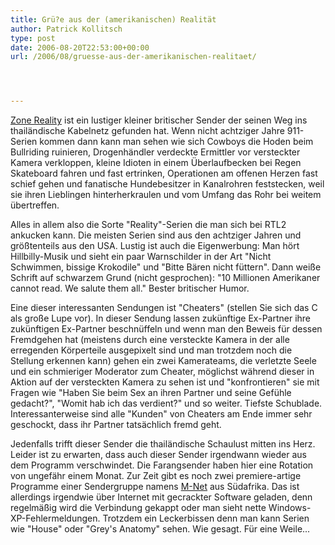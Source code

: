 ```yaml
---
title: Grü?e aus der (amerikanischen) Realität
author: Patrick Kollitsch
type: post
date: 2006-08-20T22:53:00+00:00
url: /2006/08/gruesse-aus-der-amerikanischen-realitaet/




---
```

[Zone Reality][1] ist ein lustiger kleiner britischer Sender der seinen Weg ins thailändische Kabelnetz gefunden hat. Wenn nicht achtziger Jahre 911-Serien kommen dann kann man sehen wie sich Cowboys die Hoden beim Bullriding ruinieren, Drogenhändler verdeckte Ermittler vor versteckter Kamera verkloppen, kleine Idioten in einem Überlaufbecken bei Regen Skateboard fahren und fast ertrinken, Operationen am offenen Herzen fast schief gehen und fanatische Hundebesitzer in Kanalrohren feststecken, weil sie ihren Lieblingen hinterherkraulen und vom Umfang das Rohr bei weitem übertreffen. 

Alles in allem also die Sorte "Reality"-Serien die man sich bei RTL2 ankucken kann. Die meisten Serien sind aus den achtziger Jahren und größtenteils aus den <span class="caps">USA</span>. Lustig ist auch die Eigenwerbung: Man hört Hillbilly-Musik und sieht ein paar Warnschilder in der Art "Nicht Schwimmen, bissige Krokodile" und "Bitte Bären nicht füttern". Dann weiße Schrift auf schwarzem Grund (nicht gesprochen): "10 Millionen Amerikaner cannot read. We salute them all." Bester britischer Humor.

Eine dieser interessanten Sendungen ist "Cheaters" (stellen Sie sich das C als große Lupe vor). In dieser Sendung lassen zukünftige Ex-Partner ihre zukünftigen Ex-Partner beschnüffeln und wenn man den Beweis für dessen Fremdgehen hat (meistens durch eine versteckte Kamera in der alle erregenden Körperteile ausgepixelt sind und man trotzdem noch die Stellung erkennen kann) gehen ein zwei Kamerateams, die verletzte Seele und ein schmieriger Moderator zum Cheater, möglichst während dieser in Aktion auf der versteckten Kamera zu sehen ist und "konfrontieren" sie mit Fragen wie "Haben Sie beim Sex an ihren Partner und seine Gefühle gedacht?", "Womit hab ich das verdient?" und so weiter. Tiefste Schublade. Interessanterweise sind alle "Kunden" von Cheaters am Ende immer sehr geschockt, dass ihr Partner tatsächlich fremd geht.

Jedenfalls trifft dieser Sender die thailändische Schaulust mitten ins Herz. Leider ist zu erwarten, dass auch dieser Sender irgendwann wieder aus dem Programm verschwindet. Die Farangsender haben hier eine Rotation von ungefähr einem Monat. Zur Zeit gibt es noch zwei premiere-artige Programme einer Sendergruppe namens [M-Net][2] aus Südafrika. Das ist allerdings irgendwie über Internet mit gecrackter Software geladen, denn regelmäßig wird die Verbindung gekappt oder man sieht nette Windows-XP-Fehlermeldungen. Trotzdem ein Leckerbissen denn man kann Serien wie "House" oder "Grey's Anatomy" sehen. Wie gesagt. Für eine Weile...

 [1]: http://www.realitytv.co.uk/
 [2]: http://www.mnet.co.za/
